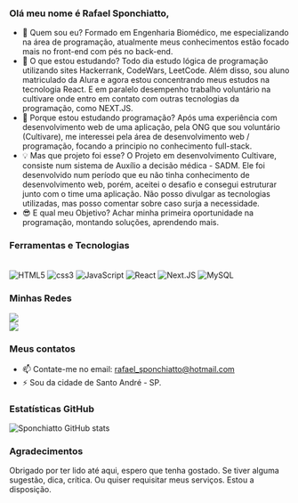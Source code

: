 ### Olá meu nome é Rafael Sponchiatto,

- 🤙 Quem sou eu? Formado em Engenharia Biomédico, me especializando na área de programação, atualmente meus conhecimentos estão focado mais no front-end com pés no back-end. 
- 🌱 O que estou estudando? Todo dia estudo lógica de programação utilizando sites Hackerrank, CodeWars, LeetCode. Além disso, sou aluno matriculado da Alura e agora estou concentrando meus estudos na tecnologia React. E em paralelo desempenho trabalho voluntário na cultivare onde entro em contato com outras tecnologias da programação, como NEXT.JS.
- 🤔 Porque estou estudando programação? Após uma experiência com desenvolvimento web de uma aplicação, pela ONG que sou voluntário (Cultivare), me interessei pela área de desenvolvimento web / programação, focando a principio no conhecimento full-stack.
- 💡 Mas que projeto foi esse? O Projeto em desenvolvimento Cultivare, consiste num sistema de Auxílio a decisão médica - SADM. Ele foi desenvolvido num período que eu não tinha conhecimento de desenvolvimento web, porém, aceitei o desafio e consegui estruturar junto com o time uma aplicação. Não posso divulgar as tecnologias utilizadas, mas posso comentar sobre caso surja a necessidade.
- 😎 E qual meu Objetivo? Achar minha primeira oportunidade na programação, montando soluções, aprendendo mais.

### Ferramentas e Tecnologias

<div style= "display: inline_block"><br/> 
  <img align = "center" alt = "HTML5" src = "https://img.shields.io/badge/HTML5-E34F26?style=for-the-badge&logo=html5&logoColor=white"/>
  <img align = "center" alt = "css3" src = "https://img.shields.io/badge/CSS3-1572B6?style=for-the-badge&logo=css3&logoColor=white"/>
  <img align = "center" alt = "JavaScript" src = "https://img.shields.io/badge/JavaScript-F7DF1E?style=for-the-badge&logo=javascript&logoColor=black"/>
  <img align = "center" alt = "React" src = "https://img.shields.io/badge/React-20232A?style=for-the-badge&logo=react&logoColor=61DAFB"/>
  <img align = "center" alt = "Next.JS" src = "https://img.shields.io/badge/Next.js-000?logo=nextdotjs&logoColor=fff&style=for-the-badge"/>
  <img align = "center" alt = "MySQL" src = "https://img.shields.io/badge/MySQL-005C84?style=for-the-badge&logo=mysql&logoColor=white"/>
</div>

### Minhas Redes

<div>
<a href="https://www.linkedin.com/in/rafaelspon/" target="_blank"><img src="https://img.shields.io/badge/-LinkedIn-%230077B5?style=for-the-badge&logo=linkedin&logoColor=white" target="_blank"></a> <br>
<a href="https://x.com/RafaelSponchia3" target="_blank"><img src="https://img.shields.io/twitter/follow/RafaelSponchia3" target="_blank"></a>  
</div>

### Meus contatos 
- 📫 Contate-me no email: rafael_sponchiatto@hotmail.com
- ⚡ Sou da cidade de Santo André - SP.

### Estatísticas GitHub
![Sponchiatto GitHub stats](https://github-readme-stats.vercel.app/api?username=Sponchiatto&show_icons=true&theme=tokyonight)

### Agradecimentos

Obrigado por ter lido até aqui, espero que tenha gostado. Se tiver alguma sugestão, dica, crítica. Ou quiser requisitar meus serviços. Estou a disposição. 

